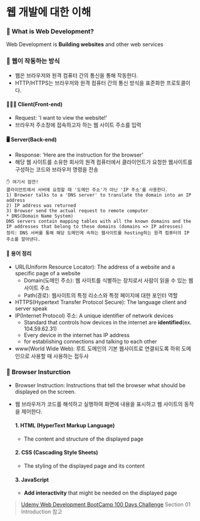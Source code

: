 # 웹 개발에 대한 이해

### 📌 What is Web Development?

Web Development is **Building websites** and other web services

### 📌 웹이 작동하는 방식

- 웹은 브라우저와 원격 컴퓨터 간의 통신을 통해 작동한다.
- HTTP/HTTPS는 브라우저와 원격 컴퓨터 간의 통신 방식을 표준화한 프로토콜이다.

#### 👩🏻‍💻 Client(Front-end)

- Request: 'I want to view the website!'
- 브라우저 주소창에 접속하고자 하는 웹 사이트 주소를 입력

#### 🖥 Server(Back-end)

- Response: 'Here are the instruction for the browser'
- 해당 웹 사이트를 소유한 회사의 원격 컴퓨터에서 클라이언트가 요청한 웹사이트를 구성하는 코드와 브라우저 명령을 전송

```
✋ 여기서 잠깐!
클라이언트에서 서버에 요청할 때 '도메인 주소'가 아닌 'IP 주소'를 사용한다.
1) Browser talks to a 'DNS server' to translate the domain into an IP address
2) IP address was returned
3) Browser send the actual request to remote computer
* DNS(Domain Name System)
DNS servers contain mapping tables with all the known domains and the IP addresses that belong to these domains (domains => IP adresses)
정리: DNS 서버를 통해 해당 도메인에 속하는 웹사이트를 hosting하는 원격 컴퓨터의 IP 주소를 알아낸다.
```

#### 🔎 용어 정리

- URL(Uniform Resource Locator): The address of a website and a specific page of a website
  - Domain(도메인 주소): 웹 사이트를 식별하는 장치로서 사람이 읽을 수 있는 웹사이트 주소
  - Path(경로): 웹사이트의 특정 리소스와 특정 페이지에 대한 포인터 역할
- HTTPS(Hypertext Transfer Protocol Secure): The language client and server speak
- IP(Internet Protocol) 주소: A unique identifier of network devices
  - Standard that controls how devices in the internet are **identified**(ex. 104.59.62.31)
  - Every device in the internet has IP address
  - for establishing connections and talking to each other
- www(World Wide Web): 루트 도메인의 기본 웹사이트로 연결되도록 하위 도메인으로 사용할 때 사용하는 접두사

### 📌 Browser Insturction

- Browser Instruction: Instructions that tell the browser what should be displayed on the screen.
- 웹 브라우저가 코드를 해석하고 실행하여 화면에 내용을 표시하고 웹 사이트의 동작을 제어한다.

  #### 1. HTML (HyperText Markup Language)

  - The content and structure of the displayed page

  #### 2. CSS (Cascading Style Sheets)

  - The styling of the displayed page and its content

  #### 3. JavaScript

  - **Add interactivity** that might be needed on the displayed page

> [Udemy Web Development BootCamp 100 Days Challenge](https://www.udemy.com/course/100-2022-web-development/) Section 01 Introduction 참고
